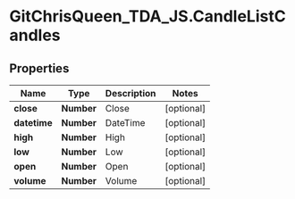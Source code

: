 # GitChrisQueen_TDA_JS.CandleListCandles

## Properties
Name | Type | Description | Notes
------------ | ------------- | ------------- | -------------
**close** | **Number** | Close | [optional] 
**datetime** | **Number** | DateTime | [optional] 
**high** | **Number** | High | [optional] 
**low** | **Number** | Low | [optional] 
**open** | **Number** | Open | [optional] 
**volume** | **Number** | Volume | [optional] 


